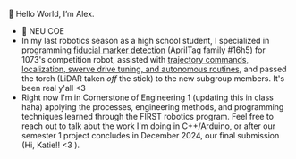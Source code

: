 👋 Hello World, I’m Alex.
- 🐺 NEU COE
- In my last robotics season as a high school student, I specialized in programming [fiducial marker detection](https://github.com/FRCTeam1073-TheForceTeam/nanovision2023) (AprilTag family #16h5) for 1073's competition robot, assisted with [trajectory commands, localization, swerve drive tuning, and autonomous routines](https://github.com/FRCTeam1073-TheForceTeam/robot2023), and passed the torch (LiDAR taken *off* the stick) to the new subgroup members. It's been real y'all <3
- Right now I'm in Cornerstone of Engineering 1 (updating this in class haha) applying the processes, engineering methods, and programming techniques learned through the FIRST robotics program. Feel free to reach out to talk abut the work I'm doing in C++/Arduino, or after our semester 1 project concludes in December 2024, our final submission (Hi, Katie!! <3 ).

<!---
122004/122004 is a ✨ special ✨ repository because its `README.md` (this file) appears on your GitHub profile.
You can click the Preview link to take a look at your changes.
--->
